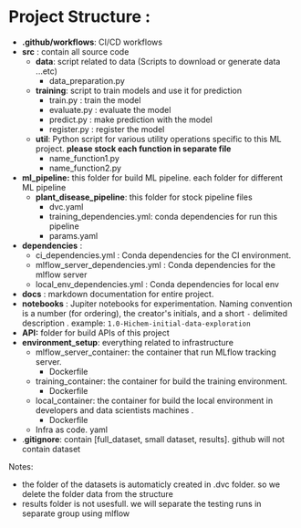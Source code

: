 # Project Structure :

* **.github/workflows**: CI/CD workflows
* **src** : contain all source code
  * **data**: script related to data (Scripts to download or generate data ...etc)
    * data_preparation.py 
  * **training**: script to train models and use it for prediction 
    * train.py : train the model
    * evaluate.py : evaluate the model
    * predict.py :  make prediction with the model
    * register.py : register the model
  * **util**: Python script for various utility operations specific to this ML project. **please stock each function in separate file**
    * name_function1.py 
    * name_function2.py
* **ml_pipeline:**  this folder for build ML pipeline. each folder for different ML pipeline
  * **plant_disease_pipeline**: this folder for stock pipeline files
    * dvc.yaml
    * training_dependencies.yml: conda dependencies for run this pipeline
    * params.yaml
* **dependencies** : 
  * ci_dependencies.yml : Conda dependencies for the CI environment.
  * mlflow_server_dependencies.yml : Conda dependencies for the mlflow server
  * local_env_dependencies.yml :  Conda  dependencies for local env
* **docs** :  markdown documentation for entire project.
* **notebooks** : Jupiter notebooks for experimentation. Naming convention is a number (for ordering),  the creator's initials, and a short `-` delimited description . example: `1.0-Hichem-initial-data-exploration`
* **API:** folder  for build APIs of this project
* **environment_setup**: everything related to infrastructure
  * mlflow_server_container:  the container that run MLflow tracking server.
    * Dockerfile
  * training_container: the container for build the training environment.
    * Dockerfile 
  * local_container: the container for build the local environment in developers and data scientists machines .
    * Dockerfile
  * Infra as code. yaml
* .**gitignore**: contain  [full_dataset, small dataset, results]. github will not contain dataset



Notes:

* the folder of the datasets is automaticly created in .dvc folder. so we delete the folder data from the structure
* results folder is not usesfull. we will separate the testing runs in separate group using mlflow  
